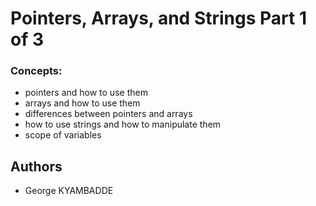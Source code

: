 # Pointers, Arrays, and Strings Part 1 of 3

### Concepts:

 * pointers and how to use them
 * arrays and how to use them
 * differences between pointers and arrays
 * how to use strings and how to manipulate them
 * scope of variables



## Authors
* George KYAMBADDE
